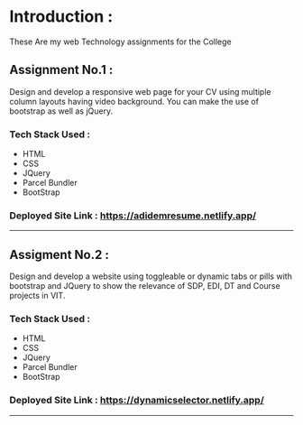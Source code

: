 # Introduction : 
These Are my web Technology assignments for the College  

## Assignment No.1 : 
Design and develop a responsive web page for your CV using multiple column layouts having video background. You can make the use of bootstrap as well as jQuery.

### Tech Stack Used : 
- HTML
- CSS
- JQuery
- Parcel Bundler
- BootStrap

### Deployed Site Link : https://adidemresume.netlify.app/
----

## Assigment No.2 : 
Design and develop a website using toggleable or dynamic tabs or pills with bootstrap and JQuery to show the relevance of SDP, EDI, DT and Course projects in VIT.

### Tech Stack Used : 
- HTML
- CSS
- JQuery
- Parcel Bundler
- BootStrap

### Deployed Site Link : https://dynamicselector.netlify.app/
----

